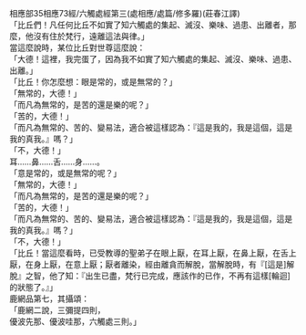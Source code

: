 相應部35相應73經/六觸處經第三(處相應/處篇/修多羅)(莊春江譯)  
「比丘們！凡任何比丘不如實了知六觸處的集起、滅沒、樂味、過患、出離者，那麼，他沒有住於梵行，遠離這法與律。」  
當這麼說時，某位比丘對世尊這麼說：  
「大德！這裡，我完蛋了，因為我不如實了知六觸處的集起、滅沒、樂味、過患、出離。」  
「比丘！你怎麼想：眼是常的，或是無常的？」  
「無常的，大德！」  
「而凡為無常的，是苦的還是樂的呢？」  
「苦的，大德！」  
「而凡為無常的、苦的、變易法，適合被這樣認為：『這是我的，我是這個，這是我的真我。』嗎？」  
「不，大德！」  
耳……鼻……舌……身……。  
「意是常的，或是無常的呢？」  
「無常的，大德！」  
「而凡為無常的，是苦的還是樂的呢？」  
「苦的，大德！」  
「而凡為無常的、苦的、變易法，適合被這樣認為：『這是我的，我是這個，這是我的真我。』嗎？」  
「不，大德！」  
「比丘！當這麼看時，已受教導的聖弟子在眼上厭，在耳上厭，在鼻上厭，在舌上厭，在身上厭，在意上厭；厭者離染，經由離貪而解脫，當解脫時，有『[這是]解脫』之智，他了知：『出生已盡，梵行已完成，應該作的已作，不再有這樣[輪迴]的狀態了。』」  
鹿網品第七，其攝頌：  
「鹿網二說，三彌提四則，  
優波先那、優波哇那，六觸處三則。」  
  
  
